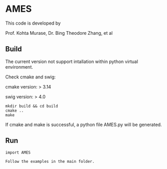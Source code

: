 # AMES
This code is developed by

Prof. Kohta Murase,
Dr. Bing Theodore Zhang,
et al

## Build
The current version not support intallation within python virtual environment.

Check cmake and swig:

cmake version: > 3.14

swig version: > 4.0
```
mkdir build && cd build
cmake ..
make
```
If cmake and make is successful, a python file AMES.py will be generated.

## Run
```
import AMES

Follow the examples in the main folder.

```
